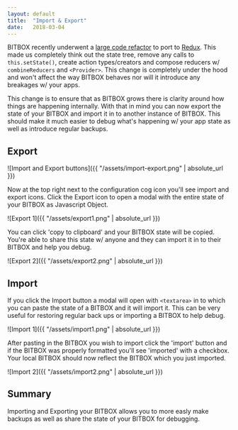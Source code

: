 ```yaml
---
layout: default
title:  "Import & Export"
date:   2018-03-04
---
```


BITBOX recently underwent a [large code refactor](https://github.com/bigearth/bitbox-electron/pull/10/files) to port to [Redux](https://redux.js.org). This made us completely think out the state tree, remove any calls to `this.setState()`, create action types/creators and compose reducers w/ `combineReducers` and `<Provider>`. This change is completely under the hood and won't affect the way BITBOX behaves nor will it introduce any breakages w/ your apps.

This change is to ensure that as BITBOX grows there is clarity around how things are happening internally. With that in mind you can now export the state of your BITBOX and import it in to another instance of BITBOX. This should make it much easier to debug what's happening w/ your app state as well as introduce regular backups.

## Export

![Import and Export buttons]({{ "/assets/import-export.png" | absolute_url }})

Now at the top right next to the configuration cog icon you'll see import and export icons. Click the Export icon to open a modal with the entire state of your BITBOX as Javascript Object.

![Export 1]({{ "/assets/export1.png" | absolute_url }})

You can click 'copy to clipboard' and your BITBOX state will be copied. You're able to share this state w/ anyone and they can import it in to their BITBOX and help you debug.

![Export 2]({{ "/assets/export2.png" | absolute_url }})

## Import

If you click the Import button a modal will open with `<textarea>` in to which you can paste the state of a BITBOX and it will import it. This can be very useful for restoring regular back ups or importing a BITBOX to help debug.

![Import 1]({{ "/assets/import1.png" | absolute_url }})

After pasting in the BITBOX you wish to import click the 'import' button and if the BITBOX was properly formatted you'll see 'imported' with a checkbox. Your local BITBOX should now reflect the BITBOX which you just imported.

![Import 2]({{ "/assets/import2.png" | absolute_url }})

## Summary

Importing and Exporting your BITBOX allows you to more easly make backups as well as share the state of your BITBOX for debugging.
